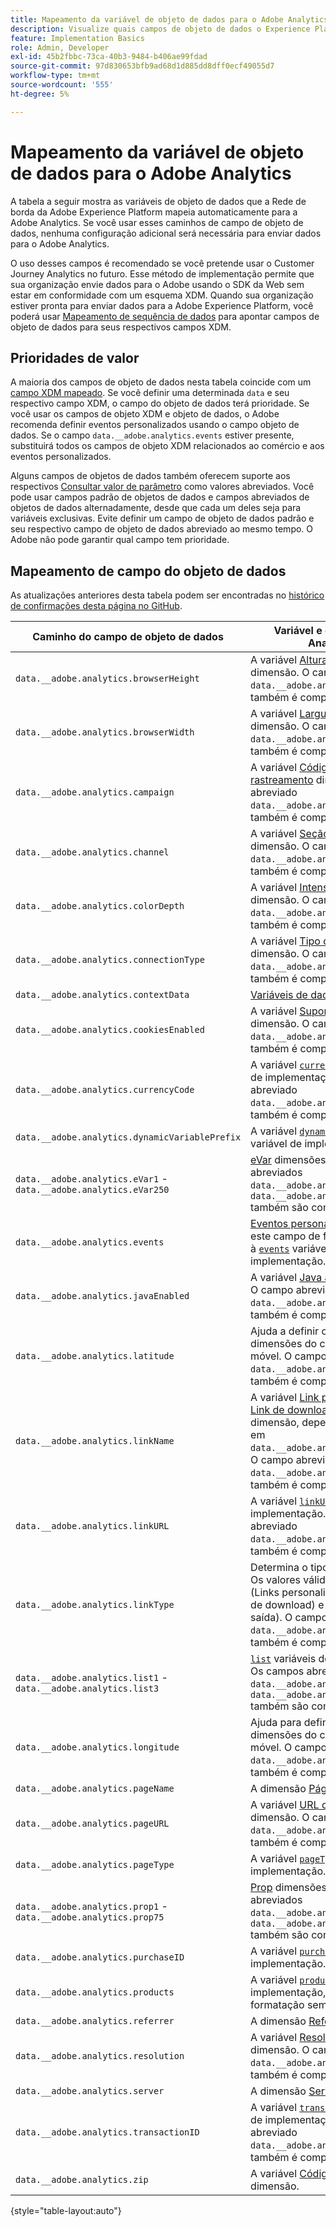 ```yaml
---
title: Mapeamento da variável de objeto de dados para o Adobe Analytics
description: Visualize quais campos de objeto de dados o Experience Platform Edge mapeia automaticamente para variáveis do Analytics.
feature: Implementation Basics
role: Admin, Developer
exl-id: 45b2fbbc-73ca-40b3-9484-b406ae99fdad
source-git-commit: 97d830653bfb9ad68d1d885dd8dff0ecf49055d7
workflow-type: tm+mt
source-wordcount: '555'
ht-degree: 5%

---
```


# Mapeamento da variável de objeto de dados para o Adobe Analytics

A tabela a seguir mostra as variáveis de objeto de dados que a Rede de borda da Adobe Experience Platform mapeia automaticamente para a Adobe Analytics. Se você usar esses caminhos de campo de objeto de dados, nenhuma configuração adicional será necessária para enviar dados para o Adobe Analytics.

O uso desses campos é recomendado se você pretende usar o Customer Journey Analytics no futuro. Esse método de implementação permite que sua organização envie dados para o Adobe usando o SDK da Web sem estar em conformidade com um esquema XDM. Quando sua organização estiver pronta para enviar dados para a Adobe Experience Platform, você poderá usar [Mapeamento de sequência de dados](https://experienceleague.adobe.com/docs/experience-platform/datastreams/data-prep.html#mapping) para apontar campos de objeto de dados para seus respectivos campos XDM.

## Prioridades de valor

A maioria dos campos de objeto de dados nesta tabela coincide com um [campo XDM mapeado](xdm-var-mapping.md). Se você definir uma determinada `data` e seu respectivo campo XDM, o campo do objeto de dados terá prioridade. Se você usar os campos de objeto XDM e objeto de dados, o Adobe recomenda definir eventos personalizados usando o campo objeto de dados. Se o campo `data.__adobe.analytics.events` estiver presente, substituirá todos os campos de objeto XDM relacionados ao comércio e aos eventos personalizados.

Alguns campos de objetos de dados também oferecem suporte aos respectivos [Consultar valor de parâmetro](../validate/query-parameters.md) como valores abreviados. Você pode usar campos padrão de objetos de dados e campos abreviados de objetos de dados alternadamente, desde que cada um deles seja para variáveis exclusivas. Evite definir um campo de objeto de dados padrão e seu respectivo campo de objeto de dados abreviado ao mesmo tempo. O Adobe não pode garantir qual campo tem prioridade.

## Mapeamento de campo do objeto de dados

As atualizações anteriores desta tabela podem ser encontradas no [histórico de confirmações desta página no GitHub](https://github.com/AdobeDocs/analytics.en/commits/main/help/implement/aep-edge/data-var-mapping.md).

| Caminho do campo de objeto de dados | Variável e descrição do Analytics |
| --- | --- |
| `data.__adobe.analytics.browserHeight` | A variável [Altura do navegador](../../components/dimensions/browser-height.md) dimensão. O campo abreviado `data.__adobe.analytics.bh` O também é compatível. |
| `data.__adobe.analytics.browserWidth` | A variável [Largura do navegador](../../components/dimensions/browser-width.md) dimensão. O campo abreviado `data.__adobe.analytics.bw` O também é compatível. |
| `data.__adobe.analytics.campaign` | A variável [Código de rastreamento](../../components/dimensions/tracking-code.md) dimensão. O campo abreviado `data.__adobe.analytics.v0` O também é compatível. |
| `data.__adobe.analytics.channel` | A variável [Seção do site](../../components/dimensions/site-section.md) dimensão. O campo abreviado `data.__adobe.analytics.ch` O também é compatível. |
| `data.__adobe.analytics.colorDepth` | A variável [Intensidade de cor](../../components/dimensions/color-depth.md) dimensão. O campo abreviado `data.__adobe.analytics.c` O também é compatível. |
| `data.__adobe.analytics.connectionType` | A variável [Tipo de conexão](../../components/dimensions/connection-type.md) dimensão. O campo abreviado `data.__adobe.analytics.ct` O também é compatível. |
| `data.__adobe.analytics.contextData` | [Variáveis de dados de contexto](/help/implement/vars/page-vars/contextdata.md). |
| `data.__adobe.analytics.cookiesEnabled` | A variável [Suporte a cookies](../../components/dimensions/cookie-support.md) dimensão. O campo abreviado `data.__adobe.analytics.k` O também é compatível. |
| `data.__adobe.analytics.currencyCode` | A variável [`currencyCode`](../vars/config-vars/currencycode.md) variável de implementação. O campo abreviado `data.__adobe.analytics.cc` O também é compatível. |
| `data.__adobe.analytics.dynamicVariablePrefix` | A variável [`dynamicVariablePrefix`](../vars/config-vars/dynamicvariableprefix.md) variável de implementação. |
| `data.__adobe.analytics.eVar1` - `data.__adobe.analytics.eVar250` | [eVar](../../components/dimensions/evar.md) dimensões. Os campos abreviados `data.__adobe.analytics.v1` - `data.__adobe.analytics.v250` também são compatíveis. |
| `data.__adobe.analytics.events` | [Eventos personalizados](../../components/metrics/custom-events.md). Formatar este campo de forma semelhante à [`events`](../vars/page-vars/events/events-overview.md) variável de implementação. |
| `data.__adobe.analytics.javaEnabled` | A variável [Java ativado](../../components/dimensions/java-enabled.md) dimensão. O campo abreviado `data.__adobe.analytics.v` O também é compatível. |
| `data.__adobe.analytics.latitude` | Ajuda a definir o [Localização](../../components/dimensions/lifecycle-dimensions.md) dimensões do ciclo de vida móvel. O campo abreviado `data.__adobe.analytics.lat` O também é compatível. |
| `data.__adobe.analytics.linkName` | A variável [Link personalizado](../../components/dimensions/custom-link.md), [Link de download](../../components/dimensions/download-link.md)ou [Link de saída](../../components/dimensions/exit-link.md) dimensão, dependendo do valor em `data.__adobe.analytics.linkType`. O campo abreviado `data.__adobe.analytics.pev2` O também é compatível. |
| `data.__adobe.analytics.linkURL` | A variável [`linkURL`](../vars/config-vars/linkurl.md) variável de implementação. O campo abreviado `data.__adobe.analytics.pev1` O também é compatível. |
| `data.__adobe.analytics.linkType` | Determina o tipo de link clicado. Os valores válidos incluem `o` (Links personalizados), `d` (Links de download) e `e` (Links de saída). O campo abreviado `data.__adobe.analytics.pe` O também é compatível. |
| `data.__adobe.analytics.list1` - `data.__adobe.analytics.list3` | [`list`](/help/implement/vars/page-vars/list.md) variáveis de implementação. Os campos abreviados `data.__adobe.analytics.l1` - `data.__adobe.analytics.list3` também são compatíveis. |
| `data.__adobe.analytics.longitude` | Ajuda para definir o [Localização](../../components/dimensions/lifecycle-dimensions.md) dimensões do ciclo de vida móvel. O campo abreviado `data.__adobe.analytics.lon` O também é compatível. |
| `data.__adobe.analytics.pageName` | A dimensão [Página](/help/components/dimensions/page.md). |
| `data.__adobe.analytics.pageURL` | A variável [URL da página](/help/components/dimensions/page-url.md) dimensão. O campo abreviado `data.__adobe.analytics.g` O também é compatível. |
| `data.__adobe.analytics.pageType` | A variável [`pageType`](../vars/page-vars/pagetype.md) variável de implementação. |
| `data.__adobe.analytics.prop1` - `data.__adobe.analytics.prop75` | [Prop](../../components/dimensions/prop.md) dimensões. Os campos abreviados `data.__adobe.analytics.c1` - `data.__adobe.analytics.c75` também são compatíveis. |
| `data.__adobe.analytics.purchaseID` | A variável [`purchaseID`](../vars/page-vars/purchaseid.md) variável de implementação. |
| `data.__adobe.analytics.products` | A variável [`products`](../vars/page-vars/products.md) variável de implementação, seguindo uma formatação semelhante. |
| `data.__adobe.analytics.referrer` | A dimensão [Referenciador](/help/components/dimensions/referrer.md). |
| `data.__adobe.analytics.resolution` | A variável [Resolução do monitor](../../components/dimensions/monitor-resolution.md) dimensão. O campo abreviado `data.__adobe.analytics.s` O também é compatível. |
| `data.__adobe.analytics.server` | A dimensão [Servidor](/help/components/dimensions/server.md). |
| `data.__adobe.analytics.transactionID` | A variável [`transactionID`](../vars/page-vars/transactionid.md) variável de implementação. O campo abreviado `data.__adobe.analytics.xact` O também é compatível. |
| `data.__adobe.analytics.zip` | A variável [Código postal](../../components/dimensions/zip-code.md) dimensão. |

{style="table-layout:auto"}
